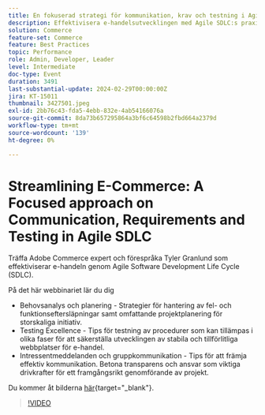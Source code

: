 ```yaml
---
title: En fokuserad strategi för kommunikation, krav och testning i Agile SDLC
description: Effektivisera e-handelsutvecklingen med Agile SDLC:s praxis, som omfattar kravanalys, eftersläpningshantering, projektplanering, teststrategier och främjande av transparent, ansvarsfull kommunikation för ett framgångsrikt genomförande.
solution: Commerce
feature-set: Commerce
feature: Best Practices
topic: Performance
role: Admin, Developer, Leader
level: Intermediate
doc-type: Event
duration: 3491
last-substantial-update: 2024-02-29T00:00:00Z
jira: KT-15011
thumbnail: 3427501.jpeg
exl-id: 2bb76c43-fda5-4ebb-832e-4ab54166076a
source-git-commit: 8da73b657295864a3bf6c64598b2fbd664a2379d
workflow-type: tm+mt
source-wordcount: '139'
ht-degree: 0%

---
```


# Streamlining E-Commerce: A Focused approach on Communication, Requirements and Testing in Agile SDLC

Träffa Adobe Commerce expert och förespråka Tyler Granlund som effektiviserar e-handeln genom Agile Software Development Life Cycle (SDLC).

På det här webbinariet lär du dig

* Behovsanalys och planering - Strategier för hantering av fel- och funktionseftersläpningar samt omfattande projektplanering för storskaliga initiativ.
* Testing Excellence - Tips för testning av procedurer som kan tillämpas i olika faser för att säkerställa utvecklingen av stabila och tillförlitliga webbplatser för e-handel.
* Intressentmeddelanden och gruppkommunikation - Tips för att främja effektiv kommunikation. Betona transparens och ansvar som viktiga drivkrafter för ett framgångsrikt genomförande av projekt.

Du kommer åt bilderna [här](../../assets/commerce/agile-sldc-slides.pdf){target="_blank"}.

>[!VIDEO](https://video.tv.adobe.com/v/3427501/?learn=on)
